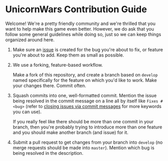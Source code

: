 # UnicornWars Contribution Guide

Welcome! We're a pretty friendly community and we're thrilled that you want to
help make this game even better. However, we do ask that you follow some general
guidelines while doing so, just so we can keep things organized around here.

1. Make sure an [issue][1] is created for the bug you're about to fix, or
   feature you're about to add. Keep them as small as possible.

2. We use a forking, feature-based workflow.

   Make a fork of this repository, and create a branch based on `develop` named
   specifically for the feature on which you'd like to work. Make your changes
   there. Commit often.

3. Squash commits into one, well-formatted commit. Mention the issue being
   resolved in the commit message on a line all by itself like `Fixes #<bug>`
   (refer to [closing issues via commit messages][2] for more keywords you can
   use).

   If you really feel like there should be more than one commit in your branch,
   then you're probably trying to introduce more than one feature and you should
   make another branch (and issue) for it.

4. Submit a pull request to get changes from your branch into `develop` (no
   merge requests should be made into `master`). Mention which bug is being
   resolved in the description.

[1]: https://github.com/Leptopoda/UnicornWars/issues/new
[2]: https://help.github.com/articles/closing-issues-via-commit-messages/
